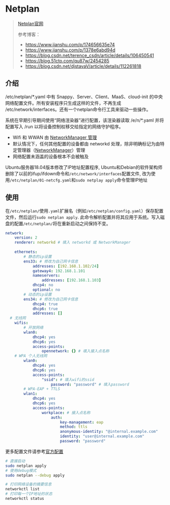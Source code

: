 # Netplan

> [Netplan官网](https://netplan.io/)
>
> 参考博客：
>
> - <https://www.jianshu.com/p/174656635e74>
> - <https://www.jianshu.com/p/1378e6abd94d>
> - <https://blog.csdn.net/terence_csdn/article/details/106450541>
> - <https://blog.51cto.com/qu87w/2454285>
> - <https://blog.csdn.net/djstavaV/article/details/112261818>

## 介绍

/etc/netplan/*.yaml 中有 Snappy、Server、Client、MaaS、cloud-init 的中央网络配置文件。所有安装程序只生成这样的文件，不再生成 /etc/network/interfaces。还有一个netplan命令行工具来驱动一些操作。

系统在早期引导期间使用“网络渲染器”进行配置，该渲染器读取 /e/n/*.yaml 并将配置写入 /run 以将设备控制权移交给指定的网络守护程序。

- Wifi 和 WWAN 由 [NetworkManager 管理](https://wiki.ubuntu.com/NetworkManager)
- 默认情况下，任何其他配置的设备都由 networkd 处理，除非明确标记为由特定管理器（[NetworkManager](https://wiki.ubuntu.com/NetworkManager)）管理
- 网络配置未涵盖的设备根本不会被触及



Ubuntu服务器18.04版本修改了IP地址配置程序, Ubuntu和Debian的软件架构师删除了以前的ifup/ifdown命令和`/etc/network/interfaces`配置文件, 改为使用`/etc/netplan/01-netcfg.yaml`和`sudo netplay apply`命令管理IP地址

## 使用

在`/etc/netplan/`使用`.yaml`扩展名（例如`/etc/netplan/config.yaml`）保存配置文件，然后运行`sudo netplan apply`. 此命令解析配置并将其应用于系统。写入磁盘的配置`/etc/netplan/`将在重新启动之间保持不变。


```yaml
network:
	version: 2
	renderer: networkd # 填入 networkd 或 NetworkManager
	
	ethernets:
		# 静态的ip设置
		ens33: # 修改为自己网卡信息
			addresses: [192.168.1.102/24]
			gateway4: 192.168.1.101
			nameservers:
				addresses: [192.168.1.103]     
			dhcp4: no
			optional: no
		# 动态的ip设置
		ens34: # 修改为自己网卡信息
			dhcp4: true
			dhcp6: true
			addresses: []
  # 无线网
	wifis:
		# 开放网络
		wlan0:
			dhcp4: yes
			dhcp6: yes
			access-points:
				opennetwork: {} # 填入接入点名称
  	# WPA 个人无线网
		wlan0: 
			dhcp4: yes
			dhcp6: yes
			access-points:
 				"ssid": # 填入wifi的ssid
 					password: "password" # 填入password
		# WPA-EAP + TTLS
		wlan1:
			dhcp4: yes
			dhcp6: yes
			access-points:
				workplace: # 接入点名称
					auth:
						key-management: eap
						method: ttls
						anonymous-identity: "@internal.example.com"
						identity: "user@internal.example.com"
						password: "password"
```

更多配置文件请参考[官方配置](https://netplan.io/examples/)

```sh
# 直接启动
sudo netplan apply
# 使用debug模式
sudo netplan --debug apply
```

```sh
# 打印网络设备的摘要信息
networkctl list
# 打印每一个IP地址的状态
networkctl status
```

